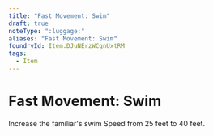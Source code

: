 ```yaml
---
title: "Fast Movement: Swim"
draft: true
noteType: ":luggage:"
aliases: "Fast Movement: Swim"
foundryId: Item.DJuNErzWCgnUxtRM
tags:
  - Item
---
```


# Fast Movement: Swim

Increase the familiar's swim Speed from 25 feet to 40 feet.
